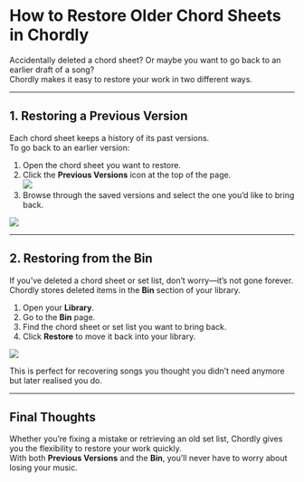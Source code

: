 # How to Restore Older Chord Sheets in Chordly

Accidentally deleted a chord sheet? Or maybe you want to go back to an earlier draft of a song?  
Chordly makes it easy to restore your work in two different ways.

---

## 1. Restoring a Previous Version
Each chord sheet keeps a history of its past versions.  
To go back to an earlier version:

1. Open the chord sheet you want to restore.  
2. Click the **Previous Versions** icon at the top of the page.  
![](/article_assets/previous_versions_button.png)
3. Browse through the saved versions and select the one you’d like to bring back.  

![](/article_assets/previous_versions.png)

---

## 2. Restoring from the Bin
If you’ve deleted a chord sheet or set list, don’t worry—it’s not gone forever.  
Chordly stores deleted items in the **Bin** section of your library.

1. Open your **Library**.  
2. Go to the **Bin** page.  
3. Find the chord sheet or set list you want to bring back.  
4. Click **Restore** to move it back into your library.  

![](/article_assets/bin_page.png)

This is perfect for recovering songs you thought you didn’t need anymore but later realised you do.

---

## Final Thoughts
Whether you’re fixing a mistake or retrieving an old set list, Chordly gives you the flexibility to restore your work quickly.  
With both **Previous Versions** and the **Bin**, you’ll never have to worry about losing your music.

